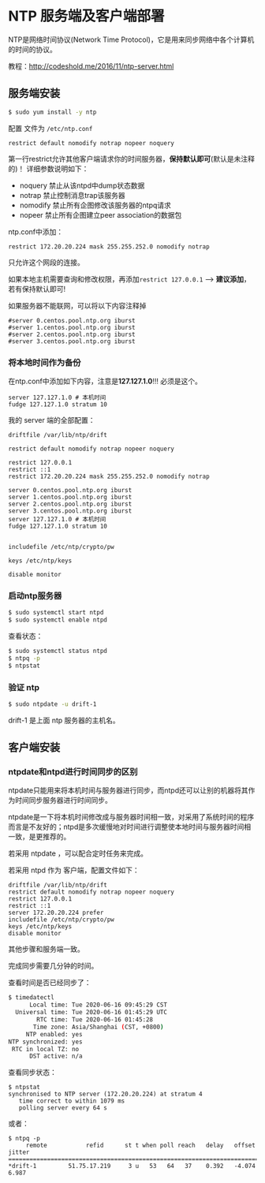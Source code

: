 # NTP 服务端及客户端部署

NTP是网络时间协议(Network Time Protocol)，它是用来同步网络中各个计算机的时间的协议。

教程：http://codeshold.me/2016/11/ntp-server.html



## 服务端安装

```bash
$ sudo yum install -y ntp
```

配置 文件为 `/etc/ntp.conf` 

```
restrict default nomodify notrap nopeer noquery
```

第一行restrict允许其他客户端请求你的时间服务器，**保持默认即可**(默认是未注释的)！
详细参数说明如下：

- noquery 禁止从该ntpd中dump状态数据
- notrap 禁止控制消息trap该服务器
- nomodify 禁止所有企图修改该服务器的ntpq请求
- nopeer 禁止所有企图建立peer association的数据包

ntp.conf中添加：

```
restrict 172.20.20.224 mask 255.255.252.0 nomodify notrap
```

只允许这个网段的连接。

如果本地主机需要查询和修改权限，再添加`restrict 127.0.0.1` –> **建议添加**，若有保持默认即可!

如果服务器不能联网，可以将以下内容注释掉

```
#server 0.centos.pool.ntp.org iburst
#server 1.centos.pool.ntp.org iburst
#server 2.centos.pool.ntp.org iburst
#server 3.centos.pool.ntp.org iburst
```



### 将本地时间作为备份

在ntp.conf中添加如下内容，注意是**127.127.1.0**!!! 必须是这个。

```
server 127.127.1.0 # 本机时间
fudge 127.127.1.0 stratum 10
```



我的 server 端的全部配置：

```
driftfile /var/lib/ntp/drift

restrict default nomodify notrap nopeer noquery

restrict 127.0.0.1
restrict ::1
restrict 172.20.20.224 mask 255.255.252.0 nomodify notrap

server 0.centos.pool.ntp.org iburst
server 1.centos.pool.ntp.org iburst
server 2.centos.pool.ntp.org iburst
server 3.centos.pool.ntp.org iburst
server 127.127.1.0 # 本机时间
fudge 127.127.1.0 stratum 10


includefile /etc/ntp/crypto/pw

keys /etc/ntp/keys

disable monitor
```



###  启动ntp服务器

```bash
$ sudo systemctl start ntpd
$ sudo systemctl enable ntpd
```

查看状态：

```bash
$ sudo systemctl status ntpd
$ ntpq -p
$ ntpstat
```



### 验证 ntp

```bash
$ sudo ntpdate -u drift-1
```

drift-1 是上面 ntp 服务器的主机名。



## 客户端安装

### ntpdate和ntpd进行时间同步的区别

ntpdate只能用来将本机时间与服务器进行同步，而ntpd还可以让别的机器将其作为时间同步服务器进行时间同步。

ntpdate是一下将本机时间修改成与服务器时间相一致，对采用了系统时间的程序而言是不友好的；ntpd是多次缓慢地对时间进行调整使本地时间与服务器时间相一致，是更推荐的。

若采用 ntpdate ，可以配合定时任务来完成。



若采用 ntpd 作为 客户端，配置文件如下：

```
driftfile /var/lib/ntp/drift
restrict default nomodify notrap nopeer noquery
restrict 127.0.0.1
restrict ::1
server 172.20.20.224 prefer
includefile /etc/ntp/crypto/pw
keys /etc/ntp/keys
disable monitor
```

其他步骤和服务端一致。

完成同步需要几分钟的时间。

查看时间是否已经同步了：

```bash
$ timedatectl
      Local time: Tue 2020-06-16 09:45:29 CST
  Universal time: Tue 2020-06-16 01:45:29 UTC
        RTC time: Tue 2020-06-16 01:45:28
       Time zone: Asia/Shanghai (CST, +0800)
     NTP enabled: yes
NTP synchronized: yes
 RTC in local TZ: no
      DST active: n/a
```

查看同步状态：

```
$ ntpstat
synchronised to NTP server (172.20.20.224) at stratum 4
   time correct to within 1079 ms
   polling server every 64 s
```

或者：

```
$ ntpq -p
     remote           refid      st t when poll reach   delay   offset  jitter
==============================================================================
*drift-1         51.75.17.219     3 u   53   64   37    0.392   -4.074   6.987
```









